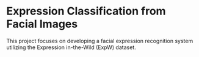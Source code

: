 # Expression Classification from Facial Images
 This project focuses on developing a facial expression recognition system utilizing the Expression in-the-Wild (ExpW) dataset.
